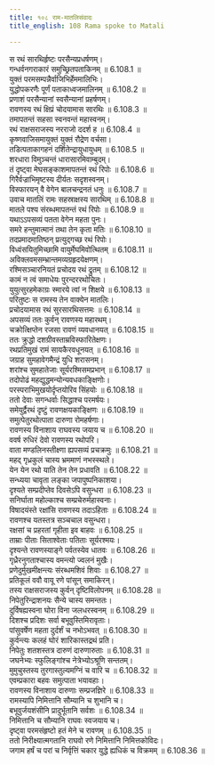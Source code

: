 ```yaml
---
title: १०८ राम-मातलिसंवादः
title_english: 108 Rama spoke to Matali

---
```




स रथं सारथिर्हृष्टः परसैन्यप्रधर्षणम्।  
गन्धर्वनगराकारं समुच्छ्रितपताकिनम् ॥ 6.108.1 ॥   
युक्तं परमसम्पन्नैर्वाजिभिर्हेममालिभिः।  
युद्धोपकरणैः पूर्णं पताकाध्वजमालिनम् ॥ 6.108.2 ॥   
प्रणाशं परसैन्यानां स्वसैन्यानां प्रहर्षणम्।  
रावणस्य रथं क्षिप्रं चोदयामास सारथिः ॥ 6.108.3 ॥   
तमापतन्तं सहसा स्वनवन्तं महास्वनम्।  
रथं राक्षसराजस्य नरराजो ददर्श ह ॥ 6.108.4 ॥   
कृष्णवाजिसमायुक्तं युक्तं रौद्रेण वर्चसा।  
तडित्पताकागहनं दर्शितेन्द्रायुधायुधम् ॥ 6.108.5 ॥   
शरधारा विमुञ्चन्तं धारासारमिवाम्बुदम्।  
तं दृष्ट्वा मेघसङ्काशमापतन्तं रथं रिपोः ॥ 6.108.6 ॥   
गिरैर्वज्राभिमृष्टस्य दीर्यतः सदृशस्वनम्।  
विस्फारयन् वै वेगेन बालचन्द्रनतं धनुः ॥ 6.108.7 ॥   
उवाच मातलिं रामः सहस्राक्षस्य सारथिम् ॥ 6.108.8 ॥   
मातले पश्य संरब्धमापतन्तं रथं रिपोः ॥ 6.108.9 ॥   
यथाऽऽपसव्यं पतता वेगेन महता पुनः।  
समरे हन्तुमात्मानं तथा तेन कृता मतिः ॥ 6.108.10 ॥   
तदप्रमादमातिष्ठन् प्रत्युद्गच्छ रथं रिपोः।  
विध्वंसयितुमिच्छामि वायुर्मेघमिवोत्थितम् ॥ 6.108.11 ॥   
अविक्लवमसम्भ्रान्तमव्यग्रहृदयेक्षणम्।  
रश्मिसञ्चारनियतं प्रचोदय रथं द्रुतम् ॥ 6.108.12 ॥   
कामं न त्वं समाधेयः पुरन्दररथोचितः।  
युयुत्सुरहमेकाग्रः स्मारये त्वां न शिक्षये ॥ 6.108.13 ॥   
परितुष्टः स रामस्य तेन वाक्येन मातलिः।  
प्रचोदयामास रथं सुरसारथिसत्तमः ॥ 6.108.14 ॥   
अपसव्यं ततः कुर्वन् रावणस्य महारथम्।  
चक्रोत्क्षिप्तेन रजसा रावणं व्यवधानयत् ॥ 6.108.15 ॥   
ततः क्रुद्धो दशग्रीवस्ताम्रविस्फारितेक्षणः।  
रथप्रतिमुखं रामं सायकैरवधूनयत् ॥ 6.108.16 ॥   
जग्राह सुमहावेगमैन्द्रं युधि शरासनम्।  
शरांश्च सुमहातेजाः सूर्यरश्मिसमप्रभान् ॥ 6.108.17 ॥   
तदोपोढं महद्युद्धमन्योन्यवधकाङ्क्षिणोः।  
परस्पराभिमुखयोर्दृप्तयोरिव सिंहयोः ॥ 6.108.18 ॥   
ततो देवाः सगन्धर्वाः सिद्धाश्च परमर्षयः।  
समेयुर्द्वैरथं दृष्टुं रावणक्षयकाङ्क्षिणः ॥ 6.108.19 ॥   
समुत्पेतुरथोत्पाता दारुणा रोमहर्षणाः।  
रावणस्य विनाशाय राघवस्य जयाय च ॥ 6.108.20 ॥   
ववर्ष रुधिरं देवो रावणस्य रथोपरि।  
वाता मण्डलिनस्तीक्ष्णा ह्यपसव्यं प्रचक्रमुः ॥ 6.108.21 ॥   
महद् गृध्रकुलं चास्य भ्रममाणं नभस्स्थले।  
येन येन रथो याति तेन तेन प्रधावति ॥ 6.108.22 ॥   
सन्ध्यया चावृता लङ्का जपापुष्पनिकाशया।  
दृश्यते सम्प्रदीप्तेव दिवसेऽपि वसुन्धरा ॥ 6.108.23 ॥   
सनिर्घाता महोल्काश्च सम्प्रचेरुर्महास्वनाः।  
विषादयंस्ते रक्षांसि रावणस्य तदाऽहिताः ॥ 6.108.24 ॥   
रावणश्च यतस्तत्र सञ्चचाल वसुन्धरा।  
रक्षसां च प्रहरतां गृहीता इव बाहवः ॥ 6.108.25 ॥   
ताम्राः पीताः सिताश्वेताः पतिताः सूर्यरश्मयः।  
दृश्यन्ते रावणस्याङ्गे पर्वतस्येव धातवः ॥ 6.108.26 ॥   
गृध्रैरनुगताश्चास्य वमन्त्यो ज्वलनं मुखैः।  
प्रणेदुर्मुखमीक्षन्त्यः संरब्धमशिवं शिवाः ॥ 6.108.27 ॥   
प्रतिकूलं ववौ वायू रणे पांसून् समाकिरन्।  
तस्य राक्षसराजस्य कुर्वन् दृष्टिविलोपनम् ॥ 6.108.28 ॥   
निपेतुरिन्द्राशनयः सैन्ये चास्य समन्ततः।  
दुर्विषह्यस्वना घोरा विना जलधरस्वनम् ॥ 6.108.29 ॥   
दिशश्च प्रदिशः सर्वा बभूवुस्तिमिरावृताः।  
पांसुवर्षेण महता दुर्दर्शं च नभोऽभवत् ॥ 6.108.30 ॥   
कुर्वन्त्यः कलहं घोरं शारिकास्तद्रथं प्रति।  
निपेतुः शतशस्तत्र दारुणं दारुणारुताः ॥ 6.108.31 ॥   
जघनेभ्यः स्फुलिङ्गांश्च नेत्रेभ्योऽश्रूणि सन्ततम्।  
मुमुचुस्तस्य तुरगास्तुल्यमग्निं च वारि च ॥ 6.108.32 ॥   
एवम्प्रकारा बहवः समुत्पाता भयावहाः।  
रावणस्य विनाशाय दारुणाः सम्प्रजज्ञिरे ॥ 6.108.33 ॥   
रामस्यापि निमित्तानि सौम्यानि च शुभानि च।  
बभूवुर्जयशंसीनि प्रादुर्भूतानि सर्वशः ॥ 6.108.34 ॥   
निमित्तानि च सौम्यानि राघवः स्वजयाय च।  
दृष्ट्वा परमसंहृष्टो हतं मेने च रावणम् ॥ 6.108.35 ॥   
ततो निरीक्ष्यात्मगतानि राघवो रणे निमित्तानि निमित्तकोविदः।  
जगाम हर्षं च परां च निर्वृत्तिं चकार युद्धे ह्यधिकं च विक्रमम् ॥ 6.108.36 ॥   